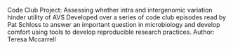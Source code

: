 Code Club Project: Assessing whether intra and intergenomic variation hinder utility of AVS
Developed over a series of code club episodes read by Pat Schloss to answer an important question in microbiology and develop 
comfort using tools to develop reproducible research practices.
Author: Teresa Mccarrell
